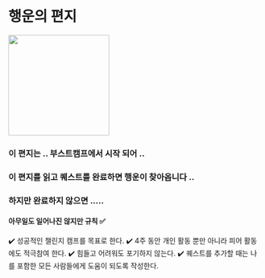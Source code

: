 # 행운의 편지
<img src = "https://i.pinimg.com/474x/58/0e/5b/580e5b42e1b1d7a9777d79a9fbfb63f9.jpg" width = 200  height = 200>

### 이 편지는 .. 부스트캠프에서 시작 되어 ..     
### 이 편지를 읽고 퀘스트를 완료하면 행운이 찾아옵니다 ..      
### 하지만 완료하지 않으면 .....     


#### 아무일도 일어나진 않지만 규칙 ✅
✔️ 성공적인 챌린지 캠프를 목표로 한다.
✔️ 4주 동안 개인 활동 뿐만 아니라 피어 활동에도 적극참여 한다.
✔️ 힘들고 어려워도 포기하지 않는다.
✔️ 퀘스트를 추가할 때는 나를 포함한 모든 사람들에게 도움이 되도록 작성한다.
